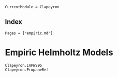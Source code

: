 ```@meta
CurrentModule = Clapeyron
```

## Index

```@index
Pages = ["empiric.md"]
```

# Empiric Helmholtz Models

```@docs
Clapeyron.IAPWS95
Clapeyron.PropaneRef
```
